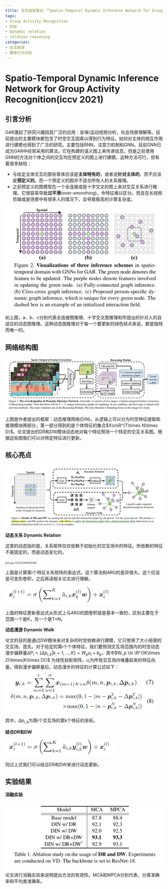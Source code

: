 ```yaml
---
title: 论文阅读笔记：“Spatio-Temporal Dynamic Inference Network for Group Activity Recognition”
tags: 
- Group Activity Recognition
- DIN
- Dynamic relation
- relation reasoning
categories:
- 论文阅读
- 群体行为识别
---
```


# Spatio-Temporal Dynamic Inference Network for Group Activity Recognition(iccv 2021)

## 引言分析

GAR激起了研究兴趣因其广泛的应用：安保/运动视频分析，社会场景理解等。目前提出的主要模块都包含了时空交互因素以得到行为特征。如何对主体的相互作用进行建模也得到了广泛的研究。主要包括RNN，注意力机制和GNN。目前GNN已成为GAR中经常采用的算法，它在构建的语义图上来传递信息。但是之前使用GNN的方法对个体之间的交互均在预定义的图上进行建模。这种方法可行，但有着很多缺陷：

- 与给定主体交互的那些客体应该是**主体特有的**，或者说**针对主体的**，而不应该是**预定义的**。而一个预定义的图并不适合所有人的关系推理。
- 之前预定义的图模型在一个全连接或是十字交叉的图上来对交互关系进行推理。它很容易导致**过平滑**(over-smoothing)，令特征难以区分。而且在长视频剪辑或是场景中有很多人的情况下，会导致极高的计算复杂度。

<img src="https://raw.githubusercontent.com/coelien/image-hosting/master/img/202207281434926.png" alt="image-20220728143440754" style="zoom:50%;" />

如上图，a、b、c分别代表全连接图推理、十字交叉图推理和所提出的针对人的自适应的动态图推理。这种动态图推理对于每一个要更新的绿色结点来说，都是独特而唯一的。

## 网络结构图

<img src="https://raw.githubusercontent.com/coelien/image-hosting/master/img/202207281515136.png" alt="image-20220728151522007" style="zoom:50%;" />

上图是作者提出的框架：动态推理网络(DIN)。从逻辑上可以分为时空特征提取和推理模块两部分，第一部分得到的是个体特征的集合$X\in\R^{T\times N\times D}$。论文提出的DR和DW模块动态地对每个特征预测一个特定的交互关系图。根据这些图我们可以对特定特征进行更新。

## 核心亮点

![image-20220728153718703](https://raw.githubusercontent.com/coelien/image-hosting/master/img/202207281537853.png)

**动态关系 Dynamic Relation**

这里的动态指的是，关系矩阵仅仅依赖于初始化的交互场中的特征。所依赖的特征不是固定的，而是动态变化的。

<img src="C:/Users/sixwa/AppData/Roaming/Typora/typora-user-images/image-20220728161252942.png" alt="image-20220728161252942" style="zoom:50%;" />

上面是计算第i个特征关系矩阵的表达式。这个算法和ARG的差异很大。这个应该是可变形卷积，之后再读相关论文进行理解。

<img src="https://raw.githubusercontent.com/coelien/image-hosting/master/img/202207281616810.png" alt="image-20220728161612785" style="zoom:50%;" />

上面的特征更新表达式从形式上与ARG的图卷积层是基本一致的，区别主要在于范围一个是K，另一个是T*N。

**动态漫游 Dynamic Walk**

论文的目的是通过DW模块来对复杂的时空依赖进行建模，它只使用了大小局限的交互场。首先，对于给定的第i个个体特征，我们要预测交互场范围内的时空动态漫步偏移量$\Delta P_i=\{\Delta p_{i,k}|k=1,...,K\}=W_pu_i+b_p$，其中$W_p \in \R^{(K\times 2)\times(K\times D)}$ 为线性投影矩阵，$u_i$为所有交互场内堆叠起来的特征向量。得到漫步偏移量后，动态漫步的特征的计算公式如下：

<img src="https://raw.githubusercontent.com/coelien/image-hosting/master/img/202207281640994.png" alt="image-20220728164025967" style="zoom:50%;" />

其中，$\Delta p_{i,k}$为第i个交互场的第k个特征的坐标。

**结合DR和DW**

<img src="https://raw.githubusercontent.com/coelien/image-hosting/master/img/202207281641934.png" alt="image-20220728164121912" style="zoom:50%;" />

同过上式我们可以结合DR和DW来进行动态更新。

## 实验结果

**消融实验**

<img src="https://raw.githubusercontent.com/coelien/image-hosting/master/img/202208011100187.png" alt="image-20220801110017091" style="zoom:50%;" />

论文进行消融实验来说明提出方法的有效性。MCA和MPCA分别代表，分类准确率和平均类准确率。